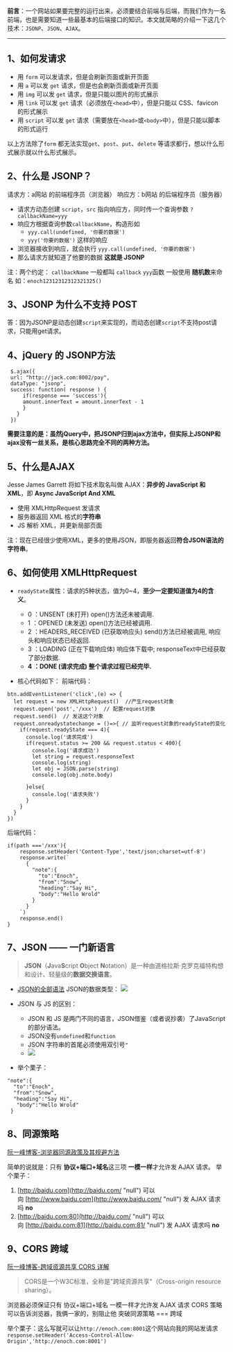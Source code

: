 **前言**：一个网站如果要完整的运行出来，必须要结合前端与后端，而我们作为一名前端，也是需要知道一些最基本的后端接口的知识。本文就简略的介绍一下这几个技术：`JSONP`、`JSON`、`AJAX`。

---

## 1、如何发请求

- 用 `form` 可以发请求，但是会刷新页面或新开页面
- 用 `a` 可以发 `get` 请求，但是也会刷新页面或新开页面
- 用 `img` 可以发 `get` 请求，但是只能以图片的形式展示
- 用 `link` 可以发 `get` 请求（必须放在`<head>`中），但是只能以 CSS、favicon 的形式展示
- 用 `script` 可以发 `get` 请求（需要放在`<head>`或`<body>`中），但是只能以脚本的形式运行

以上方法除了`form` 都无法实现`get`、`post`、`put`、`delete` 等请求都行，想以什么形式展示就以什么形式展示。

## 2、什么是 JSONP？

请求方：a网站 的前端程序员（浏览器）
响应方：b网站 的后端程序员（服务器）

- 请求方动态创建 `script`，`src` 指向响应方，同时传一个查询参数 `?callbackName=yyy`
- 响应方根据查询参数`callbackName`，构造形如
  - `yyy.call(undefined, '你要的数据')`
  - `yyy('你要的数据')`
这样的响应
- 浏览器接收到响应，就会执行 `yyy.call(undefined, '你要的数据')`
- 那么请求方就知道了他要的数据
**这就是 JSONP**

注：两个约定：
`callbackName` 一般都叫 `callback`
`yyy`函数 一般使用 **随机数**来命名 如：`enoch12312312312321325()`

## 3、JSONP 为什么不支持 POST

答：因为JSONP是动态创建`script`来实现的，而动态创建`script`不支持post请求，只能用get请求。

## 4、jQuery 的 JSONP方法
```
 $.ajax({
 url: "http://jack.com:8002/pay",
 dataType: "jsonp",
 success: function( response ) {
     if(response === 'success'){
     amount.innerText = amount.innerText - 1
     }
   }
 })
```
**需要注意的是：虽然jQuery中，把JSONP归到ajax方法中，但实际上JSONP和ajax没有一丝关系，是核心思路完全不同的两种方法。**

## 5、什么是AJAX

Jesse James Garrett 将如下技术取名叫做 AJAX：**异步的 JavaScript 和 XML**，即 **Async JavaScript And XML**
- 使用 XMLHttpRequest 发请求
- 服务器返回 XML 格式的**字符串**
- JS 解析 XML，并更新局部页面

注：现在已经很少使用XML，更多的使用JSON，即服务器返回**符合JSON语法的字符串**。

## 6、如何使用 XMLHttpRequest

- `readyState`属性：请求的5种状态，值为0~4，**至少一定要知道值为4的含义**。
  - 0 ：UNSENT (未打开)	open()方法还未被调用.
  - 1 ：OPENED  (未发送)	 open()方法已经被调用.
  - 2 ：HEADERS_RECEIVED (已获取响应头)	send()方法已经被调用, 响应头和响应状态已经返回.
  - 3 ：LOADING (正在下载响应体)	响应体下载中; responseText中已经获取了部分数据.
  - **4 ：DONE (请求完成)	整个请求过程已经完毕.**

- 核心代码如下：
前端代码：
```
btn.addEventListener('click',(e) => {
  let request = new XMLHttpRequest()  //产生request对象
  request.open('post','/xxx')  // 配置request对象
  request.send()  // 发送这个对象 
  request.onreadystatechange = ()=>{ // 监听request对象的readyState的变化
    if(request.readyState === 4){
      console.log('请求完成')
      if(request.status >= 200 && request.status < 400){
        console.log('请求成功')
        let string = request.responseText
        console.log(string)
        let obj = JSON.parse(string)
        console.log(obj.note.body)
        
      }else{
        console.log('请求失败')
      }
    }
  }
})
```
后端代码：
```
if(path ==='/xxx'){
    response.setHeader('Content-Type','text/json;charset=utf-8')
    response.write(`
      {
        "note":{
          "to":"Enoch",
          "from":"Snow",
          "heading":"Say Hi",
          "body":"Hello Wrold"
        }
      }
    `)
    response.end()
}
```

## 7、JSON —— 一门新语言

> **JSON**（**J**ava**S**cript **O**bject **N**otation）是一种由道格拉斯·克罗克福特构想和设计、轻量级的**数据交换语言**。

- [JSON的全部语法](https://www.json.org/)
JSON的数据类型：
![](https://upload-images.jianshu.io/upload_images/11827773-f88be6b92bcf66c8.png?imageMogr2/auto-orient/strip%7CimageView2/2/w/1240)

- JSON 与 JS 的区别：
  - JSON 和 JS 是两门不同的语言，JSON借鉴（或者说抄袭）了JavaScript的部分语法。
  - JSON没有`undefined`和`function`
  - JSON 字符串的首尾必须使用双引号`"`
  - ![](https://upload-images.jianshu.io/upload_images/11827773-c0f637e2292766ba.png?imageMogr2/auto-orient/strip%7CimageView2/2/w/1240)

- 举个栗子：
```
"note":{
  "to":"Enoch",
  "from":"Snow",
  "heading":"Say Hi",
   "body":"Hello Wrold"
 }

```

## 8、同源策略

[阮一峰博客-浏览器同源政策及其规避方法](http://www.ruanyifeng.com/blog/2016/04/same-origin-policy.html)

简单的说就是：只有 **协议+端口+域名**这三项 **一模一样**才允许发 AJAX 请求。
举个栗子：
1.  [http://baidu.com](http://baidu.com/ "null") 可以向 [http://www.baidu.com](http://www.baidu.com/ "null") 发 AJAX 请求吗 **no**
2.  [http://baidu.com:80](http://baidu.com/ "null") 可以向 [http://baidu.com:81](http://baidu.com:81/ "null") 发 AJAX 请求吗 **no**


## 9、CORS 跨域
[阮一峰博客-跨域资源共享 CORS 详解](http://www.ruanyifeng.com/blog/2016/04/cors.html)
> CORS是一个W3C标准，全称是"跨域资源共享"（Cross-origin resource sharing）。

浏览器必须保证只有 协议+端口+域名 一模一样才允许发 AJAX 请求
CORS 策略 可以告诉浏览器，我俩一家的，别阻止他
突破同源策略 === 跨域

举个栗子：这么写就可以让`http://enoch.com:8001`这个网站向我的网站发请求
`    response.setHeader('Access-Control-Allow-Origin','http://enoch.com:8001')
`






